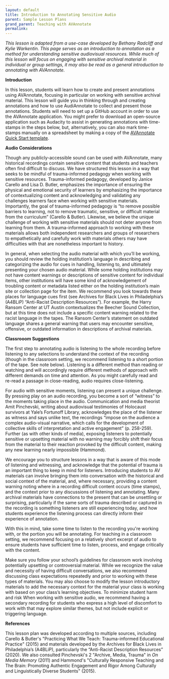 ```yaml
---
layout: default
title: Introduction to Annotating Sensitive Audio
parent: Sample Lesson Plans
grand_parent: Teaching with AVAnnotate
permalink: 
---
```


_This lesson is adapted from a use-case developed by Bethany Radcliff and Kylie Warkentin. This page serves as an introduction to annotation as a method for understanding sensitive audiovisual resources. While much of this lesson will focus on engaging with sensitive archival material in individual or group settings, it may also be read as a general introduction to annotating with AVAnnotate._

**Introduction**

In this lesson, students will learn how to create and present annotations using AVAnnotate, focusing in particular on working with sensitive archival material. This lesson will guide you in thinking through and creating annotations and how to use AudiAnnotate to collect and present those annotations. Students will need to set up a GitHub account in order to use the AVAnnotate application. You might prefer to download an open-source application such as Audacity to assist in generating annotations with time-stamps in the steps below, but, alternatively, you can also mark time-stamps manually on a spreadsheet by making a copy of the [AVAnnotate Quick Start template](https://av-annotate.org/how-to-use/). 

**Audio Considerations**

Though any publicly-accessible sound can be used with AVAnnotate, many historical recordings contain sensitive content that students and teachers often find difficult to discuss. We have structured this lesson in a way that seeks to be mindful of trauma-informed pedagogy when working with sensitive resources. Trauma-informed pedagogy, developed by Janice Carello and Lisa D. Butler, emphasizes the importance of ensuring the physical and emotional security of learners by emphasizing the importance of contextualizing content and acknowledging and validating any challenges learners face when working with sensitive materials. Importantly, the goal of trauma-informed pedagogy is “to remove possible barriers to learning, not to remove traumatic, sensitive, or difficult material from the curriculum” (Carello & Butler). Likewise, we believe the unique challenge of working with sensitive materials should not deter anyone from learning from them. A trauma-informed approach to working with these materials allows both independent researchers and groups of researchers to empathetically and carefully work with materials others may have difficulties with that are nonetheless important to history.

In general, when selecting the audio material with which you’ll be working, you should review the holding institution’s language in describing and categorizing the audio for cues in handling, listening to, and ultimately presenting your chosen audio material. While some holding institutions may not have content warnings or descriptions of sensitive content for individual items, other institutions will have some kind of acknowledgement of troubling content or metadata listed either on the holding institution’s main site or collection page for the item. We recommend you look towards these places for language cues first (see Archives for Black Lives in Philadelphia’s (A4BLiP) “Anti-Racist Description Resources”). For example, the Harry Ransom Center at UT Austin contextualizes the Beecher Sound Collection, but at this time does not include a specific content warning related to the racist language in the tapes. The Ransom Center’s statement on outdated language shares a general warning that users may encounter sensitive, offensive, or outdated information in descriptions of archival materials.

**Classrooom Suggestions**

The first step to annotating audio is listening to the whole recording before listening to any selections to understand the context of the recording (though in the classroom setting, we recommend listening to a short portion of the tape. See note below). Listening is a different method than reading or watching and will accordingly require different methods of approach with different demands on time and attention. As you might carefully read and re-read a passage in close-reading, audio requires close-listening.

For audio with sensitive moments, listening can present a unique challenge. By pressing play on an audio recording, you become a sort of “witness” to the moments taking place in the audio. Communication and media theorist Amit Pinchevski, writing about audiovisual testimonies of Holocaust survivors at Yale’s Fortunoff Library, acknowledges the place of the listener as witness and says unlike text, the recordings “impose on the audience a complex audio-visual narrative, which calls for the development of collective skills of interpretation and active engagement” (p. 258-259). Further (as with other kinds of media), exposing listeners to potentially sensitive or upsetting material with no warning may forcibly shift their focus from the material to their reaction provoked by the difficult content, making any new learning nearly impossible (Hammond).

We encourage you to structure lessons in a way that is aware of this mode of listening and witnessing, and acknowledge that the potential of trauma is an important thing to keep in mind for listeners. Introducing students to AV materials can involve bringing them into conversation with the historical and social context of the material, and, where necessary, providing a content warning noting where in a recording difficult content occurs (time stamps), and the context prior to any discussions of listening and annotating. Many archival materials have connections to the present that can be unsettling or surprising, particularly if the same sorts of trauma described or captured in the recording is something listeners are still experiencing today, and how students experience the listening process can directly inform their experience of annotation. 

With this in mind, take some time to listen to the recording you're working with, or the portion you will be annotating. For teaching in a classroom setting, we recommend focusing on a relatively short excerpt of audio to ensure students have sufficient time to listen, process, and engage critically with the content.

Make sure you follow your school’s guidelines for classroom work involving potentially upsetting or controversial material. While we recognize the value and necessity of having difficult conversations, we also recommend discussing class expectations repeatedly and prior to working with these types of materials. You may also choose to modify the lesson introductory materials to add the necessary context for the material your class is working with based on your class’s learning objectives. To minimize student harm and risk When working with sensitive audio, we recommend having a secondary recording for students who express a high level of discomfort to work with that may explore similar themes, but not include explicit or triggering language. 

**References**

This lesson plan was developed according to multiple sources, including Carello & Butler's "Practicing What We Teach: Trauma-informed Educational Practice" (2015) and materials developed by the Archives for Black Lives in Philadelphia’s (A4BLiP), particularly the “Anti-Racist Description Resources” (2020). We also consulted Pinchevski's 2 "Archive, Media, Trauma" in _On Media Memory_ (2011) and Hammond's "Culturally Responsive Teaching and The Brain: Promoting Authentic Engagement and Rigor Among Culturally and Linguistically Diverse Students" (2015). 
